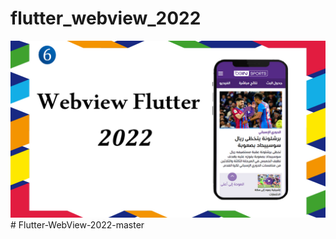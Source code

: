 # flutter_webview_2022

<div>
 <img src="https://github.com/Eng-Mohamed-Elsayed/Flutter-WebView-2022/blob/master/assets/cover/1.jpg" >
   
  </div>
# Flutter-WebView-2022-master
